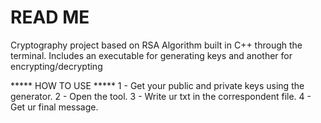 # READ ME
Cryptography project based on RSA Algorithm built in C++ through the terminal. Includes an executable for generating keys and another for encrypting/decrypting

***** HOW TO USE *****
1 - Get your public and private keys using the generator.
2 - Open the tool.
3 - Write ur txt in the correspondent file.
4 - Get ur final message.
